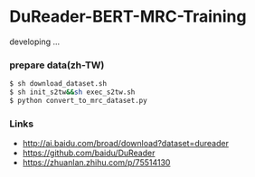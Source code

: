 # DuReader-BERT-MRC-Training
developing ...
### prepare data(zh-TW)
```bash
$ sh download_dataset.sh
$ sh init_s2tw&&sh exec_s2tw.sh
$ python convert_to_mrc_dataset.py
```
### Links
 - http://ai.baidu.com/broad/download?dataset=dureader
 - https://github.com/baidu/DuReader
 - https://zhuanlan.zhihu.com/p/75514130